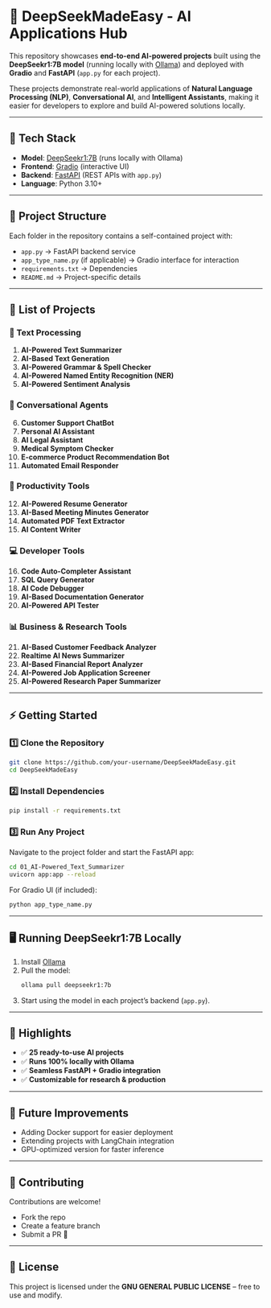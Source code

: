 # 🚀 DeepSeekMadeEasy - AI Applications Hub  

This repository showcases **end-to-end AI-powered projects** built using the **DeepSeekr1:7B model** (running locally with [Ollama](https://ollama.ai/)) and deployed with **Gradio** and **FastAPI** (`app.py` for each project).  

These projects demonstrate real-world applications of **Natural Language Processing (NLP)**, **Conversational AI**, and **Intelligent Assistants**, making it easier for developers to explore and build AI-powered solutions locally.  

---

## 🔧 Tech Stack  

- **Model**: [DeepSeekr1:7B](https://ollama.ai/library/deepseek) (runs locally with Ollama)  
- **Frontend**: [Gradio](https://www.gradio.app/) (interactive UI)  
- **Backend**: [FastAPI](https://fastapi.tiangolo.com/) (REST APIs with `app.py`)  
- **Language**: Python 3.10+  

---

## 📂 Project Structure  

Each folder in the repository contains a self-contained project with:  
- `app.py` → FastAPI backend service  
- `app_type_name.py` (if applicable) → Gradio interface for interaction  
- `requirements.txt` → Dependencies  
- `README.md` → Project-specific details  

---

## 🧩 List of Projects  

### 📝 Text Processing  
1. **AI-Powered Text Summarizer**  
2. **AI-Based Text Generation**  
3. **AI-Powered Grammar & Spell Checker**  
4. **AI-Powered Named Entity Recognition (NER)**  
5. **AI-Powered Sentiment Analysis**  

### 🤖 Conversational Agents  
6. **Customer Support ChatBot**  
7. **Personal AI Assistant**  
8. **AI Legal Assistant**  
9. **Medical Symptom Checker**  
10. **E-commerce Product Recommendation Bot**  
11. **Automated Email Responder**  

### 📄 Productivity Tools  
12. **AI-Powered Resume Generator**  
13. **AI-Based Meeting Minutes Generator**  
14. **Automated PDF Text Extractor**  
15. **AI Content Writer**  

### 💻 Developer Tools  
16. **Code Auto-Completer Assistant**  
17. **SQL Query Generator**  
18. **AI Code Debugger**  
19. **AI-Based Documentation Generator**  
20. **AI-Powered API Tester**  

### 📊 Business & Research Tools  
21. **AI-Based Customer Feedback Analyzer**  
22. **Realtime AI News Summarizer**  
23. **AI-Based Financial Report Analyzer**  
24. **AI-Powered Job Application Screener**  
25. **AI-Powered Research Paper Summarizer**  

---

## ⚡ Getting Started  

### 1️⃣ Clone the Repository  
```bash
git clone https://github.com/your-username/DeepSeekMadeEasy.git
cd DeepSeekMadeEasy
```

### 2️⃣ Install Dependencies  
```bash
pip install -r requirements.txt
```

### 3️⃣ Run Any Project  
Navigate to the project folder and start the FastAPI app:  
```bash
cd 01_AI-Powered_Text_Summarizer
uvicorn app:app --reload
```

For Gradio UI (if included):  
```bash
python app_type_name.py
```

---

## 🖥️ Running DeepSeekr1:7B Locally  

1. Install [Ollama](https://ollama.ai/)  
2. Pull the model:  
   ```bash
   ollama pull deepseekr1:7b
   ```
3. Start using the model in each project’s backend (`app.py`).  

---

## 🌟 Highlights  

- ✅ **25 ready-to-use AI projects**  
- ✅ **Runs 100% locally with Ollama**  
- ✅ **Seamless FastAPI + Gradio integration**  
- ✅ **Customizable for research & production**  

---

## 📌 Future Improvements  

- Adding Docker support for easier deployment  
- Extending projects with LangChain integration  
- GPU-optimized version for faster inference  

---

## 🤝 Contributing  

Contributions are welcome!  
- Fork the repo  
- Create a feature branch  
- Submit a PR 🚀  

---

## 📜 License  

This project is licensed under the **GNU GENERAL PUBLIC LICENSE** – free to use and modify.  

